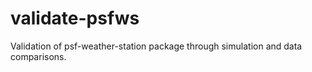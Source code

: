 # validate-psfws
Validation of psf-weather-station package through simulation and data comparisons.
